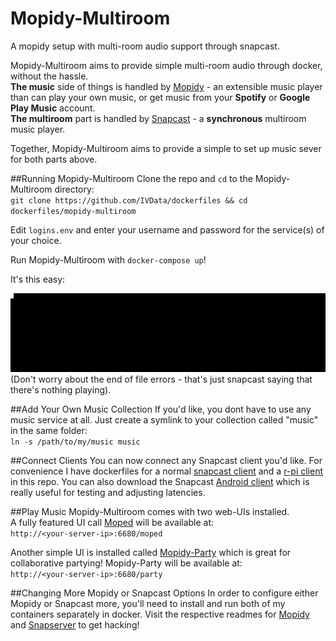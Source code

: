 # Mopidy-Multiroom
A mopidy setup with multi-room audio support through snapcast.


Mopidy-Multiroom aims to provide simple multi-room audio through docker, without the hassle.  
**The music** side of things is handled by [Mopidy](https://github.com/mopidy/mopidy) - an extensible music player than can play your own music, or get music from your **Spotify** or **Google Play Music** account.  
**The multiroom** part is handled by [Snapcast](https://github.com/badaix/snapcast) - a **synchronous** multiroom music player.

Together, Mopidy-Multiroom aims to provide a simple to set up music sever for both parts above.

##Running Mopidy-Multiroom
Clone the repo and `cd` to the Mopidy-Multiroom directory:  
`git clone https://github.com/IVData/dockerfiles && cd dockerfiles/mopidy-multiroom`

Edit `logins.env` and enter your username and password for the service(s) of your choice.

Run Mopidy-Multiroom with `docker-compose up`!

It's this easy:

![install](images/install.gif)
(Don't worry about the end of file errors - that's just snapcast saying that there's nothing playing).

##Add Your Own Music Collection
If you'd like, you dont have to use any music service at all. Just create a symlink to your collection called "music" in the same folder:  
`ln -s /path/to/my/music music`


##Connect Clients
You can now connect any Snapcast client you'd like. For convenience I have dockerfiles for a normal [snapcast client](https://github.com/IVData/dockerfiles/tree/master/snapclient) and a [r-pi client](https://github.com/IVData/dockerfiles/tree/master/rpi-snapclient) in this repo. You can also download the Snapcast [Android client](https://github.com/badaix/snapcast/releases/latest) which is really useful for testing and adjusting latencies.

##Play Music
Mopidy-Multiroom comes with two web-UIs installed.  
A fully featured UI call [Moped](https://github.com/martijnboland/moped) will be available at:  
`http://<your-server-ip>:6680/moped`  

Another simple UI is installed called [Mopidy-Party](https://github.com/Lesterpig/mopidy-party) which is great for collaborative partying! Mopidy-Party will be available at:  
`http://<your-server-ip>:6680/party`


##Changing More Mopidy or Snapcast Options
In order to configure either Mopidy or Snapcast more, you'll need to install and run both of my containers separately in docker. Visit the respective readmes for [Mopidy](https://github.com/IVData/dockerfiles/tree/master/mopidy) and [Snapserver](https://github.com/IVData/dockerfiles/tree/master/snapserver) to get hacking!
